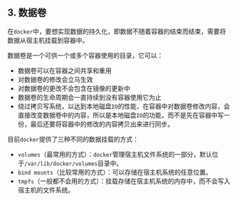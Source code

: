 ## 3. 数据卷

在`docker`中，要想实现数据的持久化，即数据不随着容器的结束而结束，需要将数据从宿主机挂载到容器中。

数据卷是一个可供一个或多个容器使用的目录，它可以：

* 数据卷可以在容器之间共享和重用
* 对数据卷的修改会立马生效
* 对数据卷的更改不会包含在镜像的更新中
* 数据卷的生命周期会一直持续到没有容器使用它为止
* 绕过拷贝写系统，以达到本地磁盘`IO`的性能，在容器中对数据卷修改内容，会直接改变数据卷中的内容，所以是本地磁盘`IO`的功能，而不是先在容器中写一份，最后还要将容器中的修改的内容拷贝出来进行同步。

目前`docker`提供了三种不同的数据挂载的方式：

* `volumes`（最常用的方式）：`docker`管理宿主机文件系统的一部分，默认位于`/var/lib/docker/volumes`目录中。
* `bind mounts`（比较常用的方式）：可以存储在宿主机系统的任意位置。
* `tmpfs`（一般都不会用的方式）：挂载存储在宿主机系统的内存中，而不会写入宿主机的文件系统。